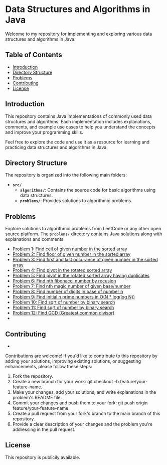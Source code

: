 # Data Structures and Algorithms in Java

Welcome to my repository for implementing and exploring various data structures and algorithms in Java. 

## Table of Contents

- [Introduction](#introduction)
- [Directory Structure](#directory-structure)
- [Problems](#problems)
- [Contributing](#contributing)
- [License](#license)

## Introduction

This repository contains Java implementations of commonly used data structures and algorithms. Each implementation includes explanations, comments, and example use cases to help you understand the concepts and improve your programming skills.

Feel free to explore the code and use it as a resource for learning and practicing data structures and algorithms in Java.

## Directory Structure

The repository is organized into the following main folders:

- **`src/`**
    - **`algorithms/`**: Contains the source code for basic algorithms using data structures.
    - **`problems/`**: Provides solutions to algorithmic problems.

## Problems

Explore solutions to algorithmic problems from LeetCode or any other open source platform. The `problems/` directory contains Java solutions along with explanations and comments.

- [Problem 1: Find ceil of given number in the sorted array](src/problems/CeilingOfNumber.java)
- [Problem 2: Find floor of given number in the sorted array](src/problems/FloorOfNumber.java)
- [Problem 3: Find first and last occurance of given number in the sorted array](src/problems/FirstAndLastOccuranceOfElement.java)
- [Problem 4: Find pivot in the rotated sorted array](src/problems/PivotInRotatedSortedArray.java)
- [Problem 5: Find pivot in the rotated sorted array having duplicates](src/problems/PivotInDuplicatedRotatedArray.java)
- [Problem 6: Find nth fibonacci number by recusion](src/problems/FibonacciByRecusion.java)
- [Problem 7: Find nth magic number of given base/number](src/problems/MagicNumberOfFive.java)
- [Problem 8: Find number of digits in base of number n](src/problems/DigitCounter.java)
- [Problem 9: Find initial n prime numbers in O(N * log(log N))](src/problems/PrimesNumbers.java)
- [Problem 10: Find sqrt of number by binary search](src/problems/SqrtByBinarySearch.java)
- [Problem 11: Find sqrt of number by binary search](src/problems/SqrtByBinarySearch.java)
- [Problem 12: Find GCD (Greatest common divisor)](src/problems/Gcd.java)
- 
## Contributing
+
Contributions are welcome! If you'd like to contribute to this repository by adding your solutions, improving existing solutions, or suggesting enhancements, please follow these steps:

1. Fork the repository.
2. Create a new branch for your work: git checkout -b feature/your-feature-name.
3. Make your changes, add your solutions, and write explanations in the problem's README file.
4. Commit your changes and push them to your fork: git push origin feature/your-feature-name.
5. Create a pull request from your fork's branch to the main branch of this repository.
6. Provide a clear description of your changes and the problem you're addressing in the pull request.


## License

This repository is publicily available.